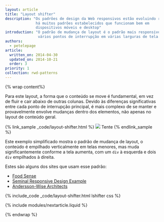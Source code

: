 ```yaml
---
layout: article
title: "Layout shifter"
description: "Os padrões de design da Web responsivos estão evoluindo rapidamente, mas
              há muitos padrões estabelecidos que funcionam bem em
              dispositivos móveis e desktop"
introduction: "O padrão de mudança de layout é o padrão mais responsivo, com 
               vários pontos de interrupção em várias larguras de tela."
authors:
  - petelepage
article:
  written_on: 2014-04-30
  updated_on: 2014-10-21
  order: 3
priority: 1
collection: rwd-patterns
---
```


{% wrap content%}

Para este layout, a forma que o conteúdo se move é fundamental, em vez de fluir e
cair abaixo de outras colunas.  Devido às diferenças significativas entre cada
ponto de interrupção principal, é mais complexo de se manter e provavelmente envolve mudanças
dentro dos elementos, não apenas no layout de conteúdo geral.

{% link_sample _code/layout-shifter.html %}
  <img src="imgs/layout-shifter.svg">
  Tente
{% endlink_sample %}

Este exemplo simplificado mostra o padrão de mudança de layout, o conteúdo é empilhado verticalmente
em telas menores, mas muda significantemente conforme a tela 
aumenta, com um `div` à esquerda e dois `div` empilhados à direita.

Estes são alguns dos sites que usam esse padrão:

 * [Food Sense](http://foodsense.is/)
 * [Seminal Responsive Design
  Example](http://alistapart.com/d/responsive-web-design/ex/ex-site-FINAL.html)
 * [Andersson-Wise Architects](http://www.anderssonwise.com/)

{% include_code _code/layout-shifter.html lshifter css %}

{% include modules/nextarticle.liquid %}

{% endwrap %}
